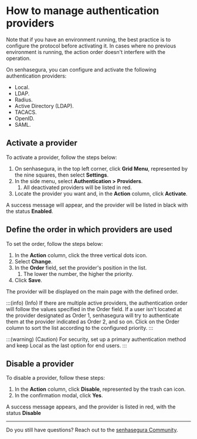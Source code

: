 # How to manage authentication providers

Note that if you have an environment running, the best practice is to configure the protocol before activating it. In cases where no previous environment is running, the action order doesn't interfere with the operation.

On senhasegura, you can configure and activate the following authentication providers:

* Local.
* LDAP.
* Radius.
* Active Directory (LDAP).
* TACACS.
* OpenID.
* SAML.

## Activate a provider

To activate a provider, follow the steps below:

1. On senhasegura, in the top left corner, click **Grid Menu**, represented by the nine squares, then select **Settings**.
2. In the side menu, select **Authentication > Providers**.
   1. All deactivated providers will be listed in red.
3. Locate the provider you want and, in the **Action** column, click **Activate**.

A success message will appear, and the provider will be listed in black with the status **Enabled**.

## Define the order in which providers are used

To set the order, follow the steps below:

1. In the **Action** column, click the three vertical dots icon.
2. Select **Change**.
3. In the **Order** field, set the provider's position in the list.
   1. The lower the number, the higher the priority.
4. Click **Save**.

The provider will be displayed on the main page with the defined order.

:::(info) (Info)
If there are multiple active providers, the authentication order will follow the values specified in the Order field. If a user isn't located at the provider designated as Order 1, senhasegura will try to authenticate them at the provider indicated as Order 2, and so on. Click on the Order column to sort the list according to the configured priority.
:::

:::(warning) (Caution)
For security, set up a primary authentication method and keep Local as the last option for end users.
:::

## Disable a provider

To disable a provider, follow these steps:

1. In the **Action** column, click **Disable**, represented by the trash can icon.
2. In the confirmation modal, click **Yes**.

A success message appears, and the provider is listed in red, with the status **Disable**

***
Do you still have questions? Reach out to the [senhasegura Community](https://community.senhasegura.io/).